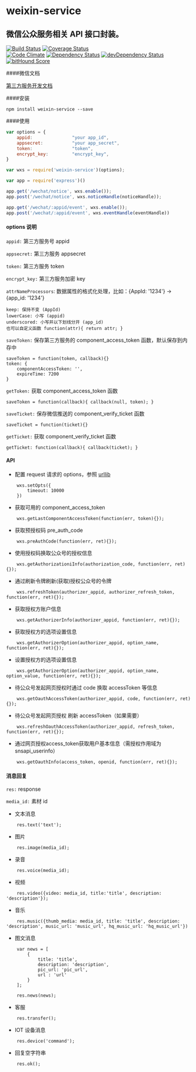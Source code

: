 # weixin-service
微信公众服务相关 API 接口封装。
---
[![Build Status](https://travis-ci.org/liuxiaodong/weixin-service.png)](https://travis-ci.org/liuxiaodong/weixin-service)
[![Coverage Status](https://coveralls.io/repos/liuxiaodong/weixin-service/badge.png)](https://coveralls.io/github/liuxiaodong/weixin-service)  
[![Code Climate](https://codeclimate.com/github/liuxiaodong/weixin-service/badges/gpa.svg)](https://codeclimate.com/github/liuxiaodong/weixin-service)
[![Dependency Status](https://david-dm.org/liuxiaodong/weixin-service.svg)](https://david-dm.org/liuxiaodong/weixin-service)
[![devDependency Status](https://david-dm.org/liuxiaodong/weixin-service/dev-status.svg)](https://david-dm.org/liuxiaodong/weixin-service#info=devDependencies)
[![bitHound Score](https://www.bithound.io/github/liuxiaodong/weixin-service/badges/score.svg)](https://www.bithound.io/github/liuxiaodong/weixin-service)


####微信文档

<a href="https://open.weixin.qq.com/cgi-bin/frame?t=resource/res_main_tmpl&verify=1&lang=zh_CN" target='_blank'>第三方服务开发文档</a>


####安装
```
npm install weixin-service --save
```

####使用

```js
var options = {
	appid:        		 "your app_id",       
	appsecret:    		 "your app_secret",      
	token:         		 "token",                
	encrypt_key:   		 "encrypt_key",          
}

var wxs = require('weixin-service')(options);

var app = require('express')()

app.get('/wechat/notice', wxs.enable());
app.post('/wechat/notice', wxs.noticeHandle(noticeHandle));

app.get('/wechat/:appid/event', wxs.enable());
app.post('/wechat/:appid/event', wxs.eventHandle(eventHandle))

```
	

#### options 说明

`appid:` 第三方服务号 appid

`appsecret:`  第三方服务 appsecret

`token:`  第三方服务 token

`encrypt_key:` 第三方服务加密 key

`attrNameProcessors`: 数据属性的格式化处理，比如：{AppId: '1234'} -> {app_id: '1234'}  

```
keep: 保持不变 (AppId)  
lowerCase: 小写 (appid)   
underscored: 小写并以下划线分开 (app_id)  
也可以自定义函数 function(attr){ return attr; }  
```

`saveToken:` 保存第三方服务的 component_access_token 函数，默认保存到内存中  

```
saveToken = function(token, callback){}  
token: {  
	componentAccessToken: '',  
	expireTime: 7200  
}  
```

`getToken:` 获取 component_access_token 函数
	
```
saveToken = function(callback){ callback(null, token); }

```

`saveTicket:` 保存微信推送的 component_verify_ticket 函数

```
saveTicket = function(ticket){}
```

`getTicket:` 获取 component_verify_ticket 函数

```
getTicket: function(callback){ callback(ticket); }
```

#### API

* 配置 request 请求的 options，参照 <a href="https://github.com/node-modules/urllib">urllib</a>

```
	wxs.setOpts({
		timeout: 10000
	})
```

* 获取可用的 component_access_token
	
```
	wxs.getLastComponentAccessToken(function(err, token){});
```
	
* 获取预授权码 pre_auth_code

```
	wxs.preAuthCode(function(err, ret){});
```

* 使用授权码换取公众号的授权信息

```
	wxs.getAuthorizationiInfo(authorization_code, function(err, ret){});
```

* 通过刷新令牌刷新(获取)授权公众号的令牌

```
	wxs.refreshToken(authorizer_appid, authorizer_refresh_token, function(err, ret){});
```

* 获取授权方账户信息

```
	wxs.getAuthorizerInfo(authorizer_appid, function(err, ret){});
```
* 获取授权方的选项设置信息

```
	wxs.getAuthorizerOption(authorizer_appid, option_name, function(err, ret){});
```
* 设置授权方的选项设置信息

```
	wxs.getAuthorizerOption(authorizer_appid, option_name, option_value, function(err, ret){});
```

* 待公众号发起网页授权时通过 code 换取 accessToken 等信息

```
	wxs.getOauthAccessToken(authorizer_appid, code, function(err, ret){});
```

* 待公众号发起网页授权 刷新 accessToken（如果需要）

```
	wxs.refreshOauthAccessToken(authorizer_appid, refresh_token, function(err, ret){});
```

* 通过网页授权access_token获取用户基本信息（需授权作用域为snsapi_userinfo）
	
```
	wxs.getOauthInfo(access_token, openid, function(err, ret){});
```


#### 消息回复

`res:`  response  

`media_id:` 素材 id

* 文本消息
	
```
	res.text('text');
```

* 图片

```
	res.image(media_id);
```

* 录音

```
	res.voice(media_id);
```

* 视频
	
```
	res.video({video: media_id, title:'title', description: 'description'});
```

* 音乐

```
	res.music({thumb_media: media_id, title: 'title', description: 'description', music_url: 'music_url', hq_music_url: 'hq_music_url'})
```

* 图文消息

```
	var news = [
		{
			title: 'title',
			description: 'description',
			pic_url: 'pic_url',
			url : 'url'
		}
	];

	res.news(news);
```

* 客服

```
	res.transfer();
```

* IOT 设备消息

```
	res.device('command');
```

* 回复空字符串

```
	res.ok();
```
